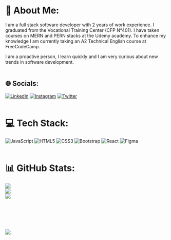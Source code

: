 # 💫 About Me:
I am a full stack software developer with 2 years of work experience. I graduated from the Vocational Training Center (CFP N°401). I have taken courses on MERN and PERN stacks at the Udemy academy. To enhance my knowledge I am currently taking an A2 Technical English course at FreeCodeCamp.

I am a proactive person, I learn quickly and I am very curious about new trends in software development.<br><br>


## 🌐 Socials:
 [![LinkedIn](https://img.shields.io/badge/LinkedIn-%230077B5.svg?logo=linkedin&logoColor=white)](https://www.linkedin.com/in/kevin-perticarari-ayerdi/) [![Instagram](https://img.shields.io/badge/Instagram-%23E4405F.svg?logo=Instagram&logoColor=white)](https://www.instagram.com/kevin.ayerdi/)  [![Twitter](https://img.shields.io/badge/Twitter-%231DA1F2.svg?logo=Twitter&logoColor=white)](https://twitter.com/Ayerdikevin) 
<br><br>
# 💻 Tech Stack:
![JavaScript](https://img.shields.io/badge/javascript-%23323330.svg?style=for-the-badge&logo=javascript&logoColor=%23F7DF1E) ![HTML5](https://img.shields.io/badge/html5-%23E34F26.svg?style=for-the-badge&logo=html5&logoColor=white) ![CSS3](https://img.shields.io/badge/css3-%231572B6.svg?style=for-the-badge&logo=css3&logoColor=white) ![Bootstrap](https://img.shields.io/badge/bootstrap-%23563D7C.svg?style=for-the-badge&logo=bootstrap&logoColor=white) ![React](https://img.shields.io/badge/react-%2320232a.svg?style=for-the-badge&logo=react&logoColor=%2361DAFB) ![Figma](https://img.shields.io/badge/figma-%23F24E1E.svg?style=for-the-badge&logo=figma&logoColor=white)
<br><br>
# 📊 GitHub Stats:
![](https://github-readme-stats.vercel.app/api?username=KAyerdi&theme=dark&hide_border=true&include_all_commits=false&count_private=false)<br/>
![](https://github-readme-streak-stats.herokuapp.com/?user=KAyerdi&theme=dark&hide_border=true)<br/>
![](https://github-readme-stats.vercel.app/api/top-langs/?username=KAyerdi&theme=dark&hide_border=true&include_all_commits=false&count_private=false&layout=compact)

<br><br>
---
[![](https://visitcount.itsvg.in/api?id=KAyerdi&icon=0&color=0)](https://visitcount.itsvg.in)

<!-- Proudly created with GPRM ( https://gprm.itsvg.in ) -->
